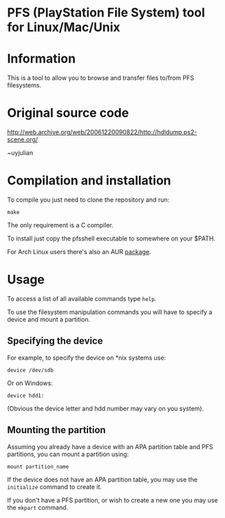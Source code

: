 PFS (PlayStation File System) tool for Linux/Mac/Unix
=====================================================

Information
===========

This is a tool to allow you to browse and transfer files to/from PFS filesystems.

Original source code
====================

http://web.archive.org/web/20061220090822/http://hdldump.ps2-scene.org/

~uyjulian

Compilation and installation
============================

To compile you just need to clone the repository and run:
```
make
```

The only requirement is a C compiler.

To install just copy the pfsshell executable to somewhere on your $PATH.

For Arch Linux users there's also an AUR [package](https://aur.archlinux.org/packages/pfsshell-git/).

Usage
====

To access a list of all available commands type `help`.

To use the filesystem manipulation commands you will have to specify a device
and mount a partition.

## Specifying the device

For example, to specify the device on *nix systems use:
```
device /dev/sdb
```

Or on Windows:
```
device hdd1:
```

(Obvious the device letter and hdd number may vary on you system).

## Mounting the partition

Assuming you already have a device with an APA partition table and
PFS partitions, you can mount a partition using:
```
mount partition_name
```

If the device does not have an APA partition table, you may use the
`initialize` command to create it.

If you don't have a PFS partition, or wish to create a new one you may
use the `mkpart` command.
